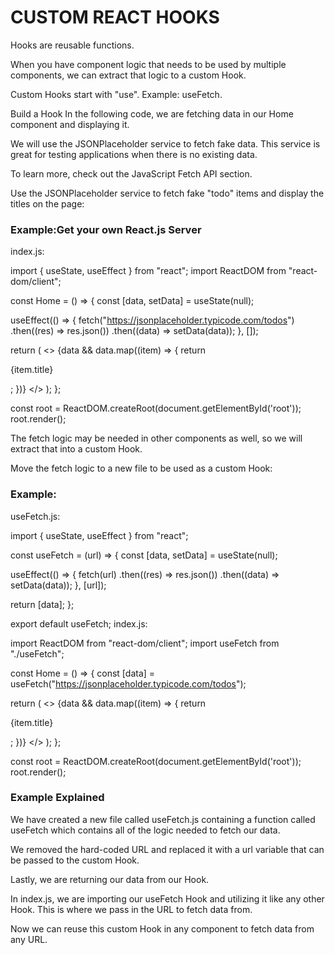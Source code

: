 <h1>CUSTOM REACT HOOKS</h1>

Hooks are reusable functions.

When you have component logic that needs to be used by multiple components, we can extract that logic to a custom Hook.

Custom Hooks start with "use". Example: useFetch.

Build a Hook
In the following code, we are fetching data in our Home component and displaying it.

We will use the JSONPlaceholder service to fetch fake data. This service is great for testing applications when there is no existing data.

To learn more, check out the JavaScript Fetch API section.

Use the JSONPlaceholder service to fetch fake "todo" items and display the titles on the page:

<h3>Example:Get your own React.js Server</h3>

<p>index.js:</p>

<span>
import { useState, useEffect } from "react";
import ReactDOM from "react-dom/client";


  const Home = () => {
  const [data, setData] = useState(null);

  useEffect(() => {
    fetch("https://jsonplaceholder.typicode.com/todos")
      .then((res) => res.json())
      .then((data) => setData(data));
 }, []);

  return (
    <>
      {data &&
        data.map((item) => {
          return <p key={item.id}>{item.title}</p>;
        })}
    </>
  );
};


const root = ReactDOM.createRoot(document.getElementById('root'));
root.render(<Home />);

</span>

The fetch logic may be needed in other components as well, so we will extract that into a custom Hook.

Move the fetch logic to a new file to be used as a custom Hook:

<h3>Example:</h3>
<div>
useFetch.js:

import { useState, useEffect } from "react";

const useFetch = (url) => {
  const [data, setData] = useState(null);

  useEffect(() => {
    fetch(url)
      .then((res) => res.json())
      .then((data) => setData(data));
  }, [url]);

  return [data];
};

export default useFetch;
index.js:

import ReactDOM from "react-dom/client";
import useFetch from "./useFetch";

const Home = () => {
  const [data] = useFetch("https://jsonplaceholder.typicode.com/todos");

  return (
    <>
      {data &&
        data.map((item) => {
          return <p key={item.id}>{item.title}</p>;
        })}
    </>
  );
};

const root = ReactDOM.createRoot(document.getElementById('root'));
root.render(<Home />);

</div>

<h3>Example Explained</h3>

We have created a new file called useFetch.js containing a function called useFetch which contains all of the logic needed to fetch our data.

We removed the hard-coded URL and replaced it with a url variable that can be passed to the custom Hook.

Lastly, we are returning our data from our Hook.

In index.js, we are importing our useFetch Hook and utilizing it like any other Hook. This is where we pass in the URL to fetch data from.

Now we can reuse this custom Hook in any component to fetch data from any URL.
